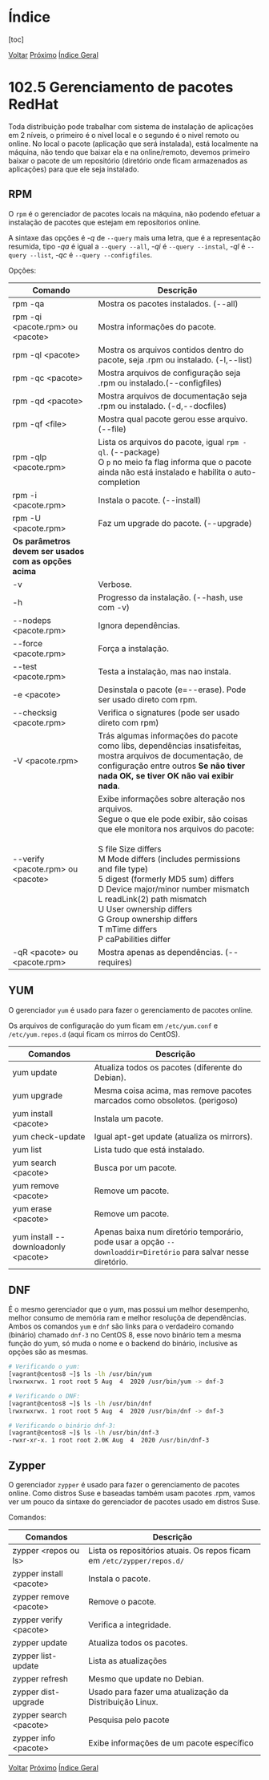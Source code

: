 # Índice

[toc]

[Voltar](../102.4/1024.md)
[Próximo](../102.6/1026.md) 
[Índice Geral](../main.md)



# 102.5 Gerenciamento de pacotes RedHat

Toda distribuição pode trabalhar com sistema de instalação de aplicações em 2 níveis, o primeiro é o nível local e o segundo é o nivel remoto ou online. No local o pacote (aplicação que será instalada), está localmente na máquina, não tendo que baixar ela e na online/remoto, devemos primeiro baixar o pacote de um repositório (diretório onde ficam armazenados as aplicações) para que ele seja instalado.



## RPM

O `rpm` é o gerenciador de pacotes locais na máquina, não podendo efetuar a instalação de pacotes que estejam em reposítorios online.



A sintaxe das opções é *-q* de `--query` mais uma letra, que é a representação resumida, tipo *-qa* é igual a `--query --all`, *-qi* é `--query --instal`, *-ql* é `--query --list`, *-qc* é `--query --configfiles`.



Opções:

| Comando                                                | Descrição                                                    |
| ------------------------------------------------------ | ------------------------------------------------------------ |
| rpm -qa                                                | Mostra os pacotes instalados. (--all)                        |
| rpm -qi \<pacote.rpm\> ou \<pacote\>                   | Mostra informações do pacote.                                |
| rpm -ql \<pacote\>                                     | Mostra os arquivos contidos dentro do pacote, seja .rpm ou instalado. (-l,--list) |
| rpm -qc \<pacote\>                                     | Mostra arquivos de configuração seja .rpm ou instalado.(--configfiles) |
| rpm -qd \<pacote\>                                     | Mostra arquivos de documentação seja .rpm ou instalado. (-d,--docfiles) |
| rpm -qf \<file\>                                       | Mostra qual pacote gerou esse arquivo. (--file)              |
| rpm -qlp \<pacote.rpm\>                                | Lista os arquivos do pacote, igual `rpm -ql`. (--package)<br />O `p` no meio fa flag informa que o pacote ainda não está instalado e habilita o auto-completion |
| rpm -i \<pacote.rpm\>                                  | Instala o pacote. (--install)                                |
| rpm -U \<pacote.rpm\>                                  | Faz um upgrade do pacote. (--upgrade)                        |
| **Os parâmetros devem ser usados com as opções acima** |                                                              |
| -v                                                     | Verbose.                                                     |
| -h                                                     | Progresso da instalação. (--hash, use com -v)                |
| --nodeps \<pacote.rpm\>                                | Ignora dependências.                                         |
| --force \<pacote.rpm\>                                 | Força a instalação.                                          |
| --test \<pacote.rpm\>                                  | Testa a instalação, mas nao instala.                         |
| -e \<pacote\>                                          | Desinstala o pacote (e=--erase). Pode ser usado direto com rpm. |
| --checksig \<pacote.rpm\>                              | Verifica o signatures (pode ser usado direto com rpm)        |
| -V \<pacote.rpm\>                                      | Trás algumas informações do pacote como libs, dependências insatisfeitas, mostra arquivos de documentação, de configuração entre outros **Se não tiver nada OK, se tiver OK não vai exibir nada**. |
| --verify \<pacote.rpm\> ou \<pacote\>                  | Exibe informações sobre alteração nos arquivos.<br />Segue o que ele pode exibir, são coisas que ele monitora nos arquivos do pacote:<br /><br />S file Size differs<br/>M Mode differs (includes permissions and file type)<br/>5 digest (formerly MD5 sum) differs<br/>D Device major/minor number mismatch<br/>L readLink(2) path mismatch<br/>U User ownership differs<br/>G Group ownership differs<br/>T mTime differs<br/>P caPabilities differ |
| -qR \<pacote\> ou \<pacote.rpm\>                       | Mostra apenas as dependências. (--requires)                  |



## YUM

O gerenciador `yum` é usado para fazer o gerenciamento de pacotes online.

Os arquivos de configuração do yum ficam em `/etc/yum.conf` e `/etc/yum.repos.d` (aqui ficam os mirros do CentOS).

| Comandos                              | Descrição                                                    |
| ------------------------------------- | ------------------------------------------------------------ |
| yum update                            | Atualiza todos os pacotes (diferente do Debian).             |
| yum upgrade                           | Mesma coisa acima, mas remove pacotes marcados como obsoletos. (perigoso) |
| yum install \<pacote\>                | Instala um pacote.                                           |
| yum check-update                      | Igual apt-get update (atualiza os mirrors).                  |
| yum list                              | Lista tudo que está instalado.                               |
| yum search \<pacote\>                 | Busca por um pacote.                                         |
| yum remove \<pacote\>                 | Remove um pacote.                                            |
| yum erase \<pacote\>                  | Remove um pacote.                                            |
| yum install --downloadonly \<pacote\> | Apenas baixa num diretório temporário, pode usar a opção `--downloaddir=Diretório` para salvar nesse diretório. |



## DNF

É o mesmo gerenciador que o yum, mas possui um melhor desempenho, melhor consumo de memória ram e melhor resoluçõa de dependências. Ambos os comandos `yum` e `dnf` são links para o verdadeiro comando (binário) chamado `dnf-3` no CentOS 8, esse novo binário tem a mesma função do yum, só muda o nome e o backend do binário, inclusive as opções são as mesmas.

```bash
# Verificando o yum:
[vagrant@centos8 ~]$ ls -lh /usr/bin/yum
lrwxrwxrwx. 1 root root 5 Aug  4  2020 /usr/bin/yum -> dnf-3

# Verificando o DNF:
[vagrant@centos8 ~]$ ls -lh /usr/bin/dnf
lrwxrwxrwx. 1 root root 5 Aug  4  2020 /usr/bin/dnf -> dnf-3

# Verificando o binário dnf-3:
[vagrant@centos8 ~]$ ls -lh /usr/bin/dnf-3 
-rwxr-xr-x. 1 root root 2.0K Aug  4  2020 /usr/bin/dnf-3
```



## Zypper

O gerenciador `zypper` é usado para fazer o gerenciamento de pacotes online. Como distros Suse e baseadas também usam pacotes .rpm, vamos ver um pouco da sintaxe do gerenciador de pacotes usado em distros Suse.



Comandos:

| Comandos                  | Descrição                                                    |
| ------------------------- | ------------------------------------------------------------ |
| zypper \<repos ou ls\>    | Lista os repositórios atuais. Os repos ficam em `/etc/zypper/repos.d/` |
| zypper install \<pacote\> | Instala o pacote.                                            |
| zypper remove \<pacote>   | Remove o pacote.                                             |
| zypper verify \<pacote>   | Verifica a integridade.                                      |
| zypper update             | Atualiza todos os pacotes.                                   |
| zypper list-update        | Lista as atualizações                                        |
| zypper refresh            | Mesmo que update no Debian.                                  |
| zypper dist-upgrade       | Usado para fazer uma atualização da Distribuição Linux.      |
| zypper search \<pacote>   | Pesquisa pelo pacote                                         |
| zypper info \<pacote>     | Exibe informações de um pacote específico                    |





[Voltar](../102.4/1024.md)
[Próximo](../102.6/1026.md) 
[Índice Geral](../main.md)